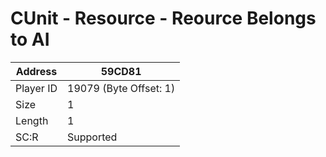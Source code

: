 
#  CUnit - Resource - Reource Belongs to AI
Address   | 59CD81
----------|-------------
Player ID | 19079 (Byte Offset: 1)
Size 	  | 1
Length 	  | 1
SC:R      | Supported



